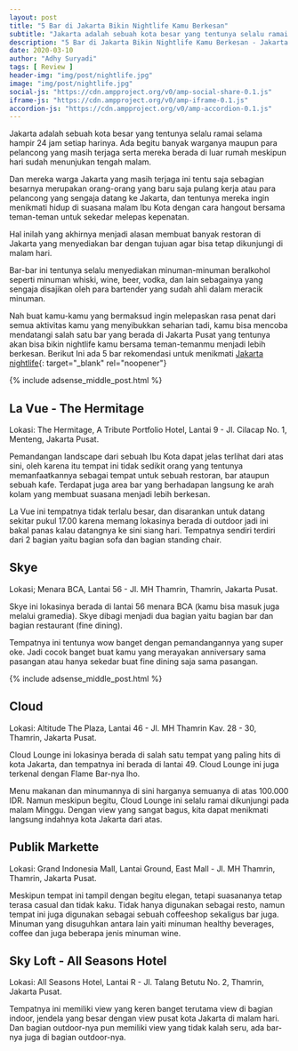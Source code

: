 ```yaml
---
layout: post
title: "5 Bar di Jakarta Bikin Nightlife Kamu Berkesan"
subtitle: "Jakarta adalah sebuah kota besar yang tentunya selalu ramai selama hampir 24 jam setiap harinya."
description: "5 Bar di Jakarta Bikin Nightlife Kamu Berkesan - Jakarta adalah sebuah kota besar yang tentunya selalu ramai selama hampir 24 jam setiap harinya. Ada begitu banyak warganya maupun para pelancong yang masih terjaga serta mereka berada di luar rumah meskipun hari sudah menunjukan tengah malam."
date: 2020-03-10
author: "Adhy Suryadi"
tags: [ Review ]
header-img: "img/post/nightlife.jpg"
image: "img/post/nightlife.jpg"
social-js: "https://cdn.ampproject.org/v0/amp-social-share-0.1.js"
iframe-js: "https://cdn.ampproject.org/v0/amp-iframe-0.1.js"
accordion-js: "https://cdn.ampproject.org/v0/amp-accordion-0.1.js"
---
```


Jakarta adalah sebuah kota besar yang tentunya selalu ramai selama hampir 24 jam setiap harinya. Ada begitu banyak warganya maupun para pelancong yang masih terjaga serta mereka berada di luar rumah meskipun hari sudah menunjukan tengah malam.

Dan mereka warga Jakarta yang masih terjaga ini tentu saja sebagian besarnya merupakan orang-orang yang baru saja pulang kerja atau para pelancong yang sengaja datang ke Jakarta, dan tentunya mereka ingin menikmati hidup di suasana malam Ibu Kota dengan cara hangout bersama teman-teman untuk sekedar melepas kepenatan.

Hal inilah yang akhirnya menjadi alasan membuat banyak restoran di Jakarta yang menyediakan bar dengan tujuan agar bisa tetap dikunjungi di malam hari.

Bar-bar ini tentunya selalu menyediakan minuman-minuman beralkohol seperti minuman whiski, wine, beer, vodka, dan lain sebagainya yang sengaja disajikan oleh para bartender yang sudah ahli dalam meracik minuman.

Nah buat kamu-kamu yang bermaksud ingin melepaskan rasa penat dari semua aktivitas kamu yang menyibukkan seharian tadi, kamu bisa mencoba mendatangi salah satu bar yang berada di Jakarta Pusat yang tentunya akan bisa bikin nightlife kamu bersama teman-temanmu menjadi lebih berkesan. Berikut Ini ada 5 bar rekomendasi untuk menikmati [Jakarta nightlife](https://www.guinness.id/food/article/Yuk-Nikmati-Jakarta-Nightlife-di-5-Bar-Dengan-Rooftop-Terbaik-Ini "Jakarta nightlife"){: target="_blank" rel="noopener"}

{% include adsense_middle_post.html %}

## La Vue - The Hermitage

Lokasi: The Hermitage, A Tribute Portfolio Hotel, Lantai 9 - Jl. Cilacap No. 1, Menteng, Jakarta Pusat.

Pemandangan landscape dari sebuah Ibu Kota dapat jelas terlihat dari atas sini, oleh karena itu tempat ini tidak sedikit orang yang tentunya memanfaatkannya sebagai tempat untuk sebuah restoran, bar ataupun sebuah kafe. Terdapat juga area bar yang berhadapan langsung ke arah kolam yang membuat suasana menjadi lebih berkesan.

La Vue ini tempatnya tidak terlalu besar, dan disarankan untuk datang sekitar pukul 17.00 karena memang lokasinya berada di outdoor jadi ini bakal panas kalau datangnya ke sini siang hari. Tempatnya sendiri terdiri dari 2 bagian yaitu bagian sofa dan bagian standing chair.

## Skye

Lokasi; Menara BCA, Lantai 56 - Jl. MH Thamrin, Thamrin, Jakarta Pusat.

Skye ini lokasinya berada di lantai 56 menara BCA (kamu bisa masuk juga melalui gramedia). Skye dibagi menjadi dua bagian yaitu bagian bar dan bagian restaurant (fine dining).

Tempatnya ini tentunya wow banget dengan pemandangannya yang super oke. Jadi cocok banget buat kamu yang merayakan anniversary sama pasangan atau hanya sekedar buat fine dining saja sama pasangan.

{% include adsense_middle_post.html %}

## Cloud

Lokasi: Altitude The Plaza, Lantai 46 - Jl. MH Thamrin Kav. 28 - 30, Thamrin, Jakarta Pusat.

Cloud Lounge ini lokasinya berada di salah satu tempat yang paling hits di kota Jakarta, dan tempatnya ini berada di lantai 49. Cloud Lounge ini juga terkenal dengan Flame Bar-nya lho.

Menu makanan dan minumannya di sini harganya semuanya di atas 100.000 IDR. Namun meskipun begitu, Cloud Lounge ini selalu ramai dikunjungi pada malam Minggu. Dengan view yang sangat bagus, kita dapat menikmati langsung indahnya kota Jakarta dari atas.

## Publik Markette

Lokasi: Grand Indonesia Mall, Lantai Ground, East Mall - Jl. MH Thamrin, Thamrin, Jakarta Pusat.

Meskipun tempat ini tampil dengan begitu elegan, tetapi suasananya tetap terasa casual dan tidak kaku. Tidak hanya digunakan sebagai resto, namun tempat ini juga digunakan sebagai sebuah coffeeshop sekaligus bar juga. Minuman yang disuguhkan antara lain yaiti minuman healthy beverages, coffee dan juga beberapa jenis minuman wine.

## Sky Loft - All Seasons Hotel

Lokasi: All Seasons Hotel, Lantai R - Jl. Talang Betutu No. 2, Thamrin, Jakarta Pusat.

Tempatnya ini memiliki view yang keren banget terutama view di bagian indoor, jendela yang besar dengan view pusat kota Jakarta di malam hari. Dan bagian outdoor-nya pun memiliki view yang tidak kalah seru, ada bar-nya juga di bagian outdoor-nya.
